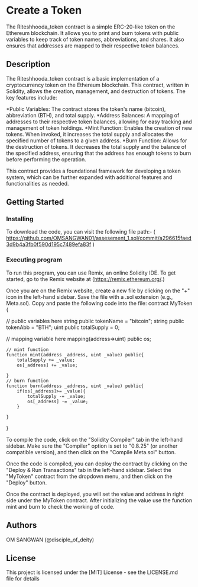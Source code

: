 # Create a Token

The Riteshhooda_token contract is a simple ERC-20-like token on the Ethereum blockchain. It allows you to print and burn tokens with public variables to keep track of token names, abbreviations, and shares. It also ensures that addresses are mapped to their respective token balances.

## Description

The  Riteshhooda_token contract is a basic implementation of a cryptocurrency token on the Ethereum blockchain. This contract, written in Solidity, allows the creation, management, and destruction of tokens. The key features include:

*Public Variables: The contract stores the token's name (bitcoin), abbreviation (BTH), and total supply.
*Address Balances: A mapping of addresses to their respective token balances, allowing for easy tracking and management of token holdings.
*Mint Function: Enables the creation of new tokens. When invoked, it increases the total supply and allocates the specified number of tokens to a given address.
*Burn Function: Allows for the destruction of tokens. It decreases the total supply and the balance of the specified address, ensuring that the address has enough tokens to burn before performing the operation.

This contract provides a foundational framework for developing a token system, which can be further expanded with additional features and functionalities as needed.

## Getting Started

### Installing
To download the code, you can visit the following file path:- ( https://github.com/OMSANGWAN01/assesement_1.sol/commit/a296615faed3d9b4a3fb0f590d195c7489efa83f )


### Executing program

To run this program, you can use Remix, an online Solidity IDE. To get started, go to the Remix website at (https://remix.ethereum.org/.)

Once you are on the Remix website, create a new file by clicking on the "+" icon in the left-hand sidebar. Save the file with a .sol extension (e.g., Meta.sol). Copy and paste the following code into the file: contract MyToken {


// public variables here
    string public tokenName = "bitcoin";
    string public tokenAbb = "BTH";
    uint public totalSupply = 0;

 // mapping variable here
    mapping(address=>uint) public os;

    // mint function
    function mint(address _address, uint _value) public{
        totalSupply += _value;
        os[_address] += _value;

    }
    // burn function
    function burn(address _address, uint _value) public{
        if(os[_address]>= _value){
            totalSupply -= _value;
            os[_address] -= _value;
        } 

    }
}



To compile the code, click on the "Solidity Compiler" tab in the left-hand sidebar. Make sure the "Compiler" option is set to "0.8.25" (or another compatible version), and then click on the "Compile Meta.sol" button.

Once the code is compiled, you can deploy the contract by clicking on the "Deploy & Run Transactions" tab in the left-hand sidebar. Select the "MyToken" contract from the dropdown menu, and then click on the "Deploy" button.

Once the contract is deployed, you will set the value and address in right side under the MyToken contract. After initializing the value use the function mint and burn to check the working of code.


## Authors
OM SANGWAN
(@disciple_of_deity)


## License

This project is licensed under the [MIT] License - see the LICENSE.md file for details
